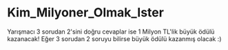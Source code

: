 # Kim_Milyoner_Olmak_Ister
Yarışmacı 3 sorudan 2'sini doğru cevaplar  ise 1 Milyon TL'lik büyük ödülü kazanacak!
Eğer 3 sorudan 2 soruyu bilirse büyük ödülü kazanmış olacak :)
